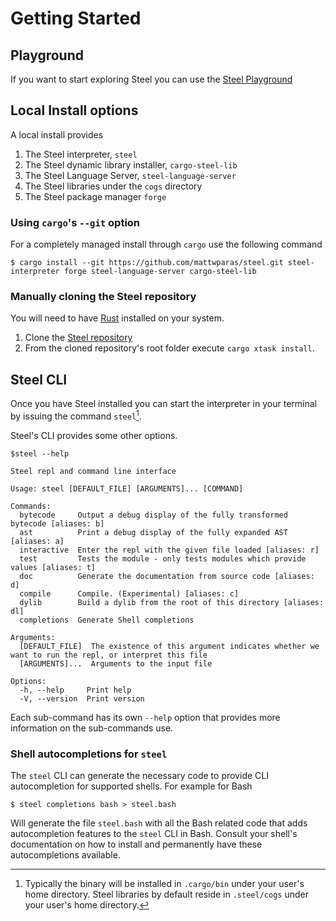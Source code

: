 # Getting Started

## Playground

If you want to start exploring Steel you can use the [Steel
Playground](https://mattwparas.github.io/steel-playground/dev)

## Local Install options

A local install provides

1. The Steel interpreter, `steel`
1. The Steel dynamic library installer, `cargo-steel-lib`
1. The Steel Language Server, `steel-language-server`
1. The Steel libraries under the `cogs` directory
1. The Steel package manager `forge`


### Using `cargo`'s `--git` option

For a completely managed install through `cargo` use the following command

```
$ cargo install --git https://github.com/mattwparas/steel.git steel-interpreter forge steel-language-server cargo-steel-lib
```

### Manually cloning the Steel repository

You will need to have [Rust](https://www.rust-lang.org/tools/install)
installed on your system.

1. Clone the [Steel repository](https://github.com/mattwparas/steel)
1. From the cloned repository's root folder execute `cargo xtask install`.

## Steel CLI

Once you have Steel installed you can start the interpreter in your
terminal by issuing the command `steel`[^path-note].

[^path-note]: Typically the binary will be installed in `.cargo/bin`
under your user's home directory. Steel libraries by default reside in
`.steel/cogs` under your user's home directory.


Steel's CLI provides some other options.

```
$steel --help

Steel repl and command line interface

Usage: steel [DEFAULT_FILE] [ARGUMENTS]... [COMMAND]

Commands:
  bytecode     Output a debug display of the fully transformed bytecode [aliases: b]
  ast          Print a debug display of the fully expanded AST [aliases: a]
  interactive  Enter the repl with the given file loaded [aliases: r]
  test         Tests the module - only tests modules which provide values [aliases: t]
  doc          Generate the documentation from source code [aliases: d]
  compile      Compile. (Experimental) [aliases: c]
  dylib        Build a dylib from the root of this directory [aliases: dl]
  completions  Generate Shell completions

Arguments:
  [DEFAULT_FILE]  The existence of this argument indicates whether we want to run the repl, or interpret this file
  [ARGUMENTS]...  Arguments to the input file

Options:
  -h, --help     Print help
  -V, --version  Print version
```

Each sub-command has its own `--help` option that provides more
information on the sub-commands use.


### Shell autocompletions for `steel`

The `steel` CLI can generate the necessary code to provide CLI
autocompletion for supported shells. For example for Bash

```
$ steel completions bash > steel.bash
```

Will generate the file `steel.bash` with all the Bash related code
that adds autocompletion features to the `steel` CLI in Bash. Consult
your shell's documentation on how to install and permanently have
these autocompletions available.
